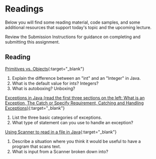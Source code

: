 # Readings

Below you will find some reading material, code samples, and some additional resources that support today's topic and the upcoming lecture.

Review the Submission Instructions for guidance on completing and submitting this assignment.

## Reading

[Primitives vs. Objects](https://www.baeldung.com/java-primitives-vs-objects){:target="_blank"}

1. Explain the difference between an "int" and an "Integer" in Java.
2. What is the default value for ints? Integers?
3. What is autoboxing? Unboxing?

[Exceptions in Java (read the first three sections on the left: What is an Exception, The Catch or Specify Requirement, Catching and Handling Exceptions)](https://docs.oracle.com/javase/tutorial/essential/exceptions/index.html){:target="_blank"}

1. List the three basic categories of exceptions.
2. What type of statement can you use to handle an exception?

[Using Scanner to read in a file in Java](https://docs.oracle.com/javase/tutorial/essential/io/scanning.html){:target="_blank"}

1. Describe a situation where you think it would be useful to have a program that scans text.
2. What is input from a Scanner broken down into?

